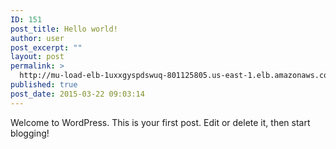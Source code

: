 ```yaml
---
ID: 151
post_title: Hello world!
author: user
post_excerpt: ""
layout: post
permalink: >
  http://mu-load-elb-1uxxgyspdswuq-801125805.us-east-1.elb.amazonaws.com/2015/03/22/hello-world-2-3/
published: true
post_date: 2015-03-22 09:03:14
---
```

Welcome to WordPress. This is your first post. Edit or delete it, then start blogging!
